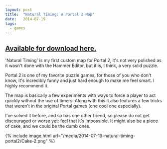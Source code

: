 ```yaml
---
layout: post
title:  "Natural Timing: A Portal 2 Map"
date:   2014-07-19
tags:
  - games
---
```


## [Available for download here.](http://steamcommunity.com/sharedfiles/filedetails/?id=278962722)

'Natural Timing' is my first custom map for Portal 2,
it's not very polished as it wasn't done with the Hammer Editor,
but it is, I think, a very solid puzzle.

Portal 2 is one of my favorite puzzle games, for those of you who don't know,
it's incredibly funny and just hard enough to make me feel smart. I highly recommend it.

The map is basically a few experiments with ways to force a player to act quickly
without the use of timers. Along with this it also features a few tricks
that weren't in the original Portal games (one cool one especially).

I've solved it before, and so has one other friend, so please do not get
discouraged or worse yet: feel that it's impossible. It might also be a
piece of cake, and we could be the dumb ones.

{% include image.html url="/media/2014-07-19-natural-timing-portal2/Cake-2.png" %}
